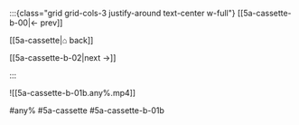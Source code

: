 :::{class="grid grid-cols-3 justify-around text-center w-full"}
[[5a-cassette-b-00|← prev]]

[[5a-cassette|⌂ back]]

[[5a-cassette-b-02|next →]]

:::

![[5a-cassette-b-01b.any%.mp4]]

#any% #5a-cassette #5a-cassette-b-01b